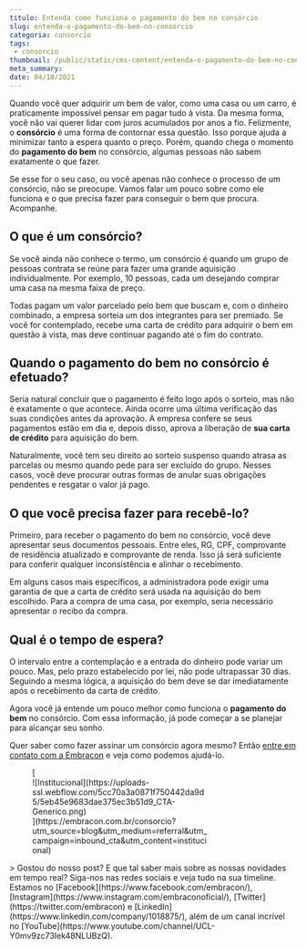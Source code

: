 ```yaml
---
titulo: Entenda como funciona o pagamento do bem no consórcio
slug: entenda-o-pagamento-do-bem-no-consorcio
categoria: consorcio
tags:
 - consorcio
thumbnail: /public/static/cms-content/entenda-o-pagamento-do-bem-no-consorcio.jpg
meta_summary: 
date: 04/10/2021
---
```

Quando você quer adquirir um bem de valor, como uma casa ou um carro, é praticamente impossível pensar em pagar tudo à vista. Da mesma forma, você não vai querer lidar com juros acumulados por anos a fio. Felizmente, o **consórcio** é uma forma de contornar essa questão. Isso porque ajuda a minimizar tanto a espera quanto o preço. Porém, quando chega o momento do **pagamento do bem** no consórcio, algumas pessoas não sabem exatamente o que fazer.

Se esse for o seu caso, ou você apenas não conhece o processo de um consórcio, não se preocupe. Vamos falar um pouco sobre como ele funciona e o que precisa fazer para conseguir o bem que procura. Acompanhe.

O que é um consórcio?
---------------------

Se você ainda não conhece o termo, um consórcio é quando um grupo de pessoas contrata se reúne para fazer uma grande aquisição individualmente. Por exemplo, 10 pessoas, cada um desejando comprar uma casa na mesma faixa de preço.

Todas pagam um valor parcelado pelo bem que buscam e, com o dinheiro combinado, a empresa sorteia um dos integrantes para ser premiado. Se você for contemplado, recebe uma carta de crédito para adquirir o bem em questão à vista, mas deve continuar pagando até o fim do contrato.

Quando o pagamento do bem no consórcio é efetuado?
--------------------------------------------------

Seria natural concluir que o pagamento é feito logo após o sorteio, mas não é exatamente o que acontece. Ainda ocorre uma última verificação das suas condições antes da aprovação. A empresa confere se seus pagamentos estão em dia e, depois disso, aprova a liberação de **sua carta de crédito** para aquisição do bem.

Naturalmente, você tem seu direito ao sorteio suspenso quando atrasa as parcelas ou mesmo quando pede para ser excluído do grupo. Nesses casos, você deve procurar outras formas de anular suas obrigações pendentes e resgatar o valor já pago.

O que você precisa fazer para recebê-lo?
----------------------------------------

Primeiro, para receber o pagamento do bem no consórcio, você deve apresentar seus documentos pessoais. Entre eles, RG, CPF, comprovante de residência atualizado e comprovante de renda. Isso já será suficiente para conferir qualquer inconsistência e alinhar o recebimento.

Em alguns casos mais específicos, a administradora pode exigir uma garantia de que a carta de crédito será usada na aquisição do bem escolhido. Para a compra de uma casa, por exemplo, seria necessário apresentar o recibo da compra.

Qual é o tempo de espera?
-------------------------

O intervalo entre a contemplação e a entrada do dinheiro pode variar um pouco. Mas, pelo prazo estabelecido por lei, não pode ultrapassar 30 dias. Seguindo a mesma lógica, a aquisição do bem deve se dar imediatamente após o recebimento da carta de crédito.

Agora você já entende um pouco melhor como funciona o **pagamento do bem** no consórcio. Com essa informação, já pode começar a se planejar para alcançar seu sonho.

Quer saber como fazer assinar um consórcio agora mesmo? Então [entre em contato com a Embracon](https://www.embracon.com.br/) e veja como podemos ajudá-lo.

<figure class="w-richtext-figure-type-image w-richtext-align-center" style="max-width:310px">[<div>![Institucional](https://uploads-ssl.webflow.com/5cc70a3a0871f750442da9d5/5eb45e9683dae375ec3b51d9_CTA-Generico.png)</div>](https://embracon.com.br/consorcio?utm_source=blog&utm_medium=referral&utm_campaign=inbound_cta&utm_content=institucional)</figure>> Gostou do nosso post? E que tal saber mais sobre as nossas novidades em tempo real? Siga-nos nas redes sociais e veja tudo na sua timeline. Estamos no [Facebook](https://www.facebook.com/embracon/), [Instagram](https://www.instagram.com/embraconoficial/), [Twitter](https://twitter.com/embracon) e [LinkedIn](https://www.linkedin.com/company/1018875/), além de um canal incrível no [YouTube](https://www.youtube.com/channel/UCL-Y0mv9zc73Iek48NLUBzQ).
